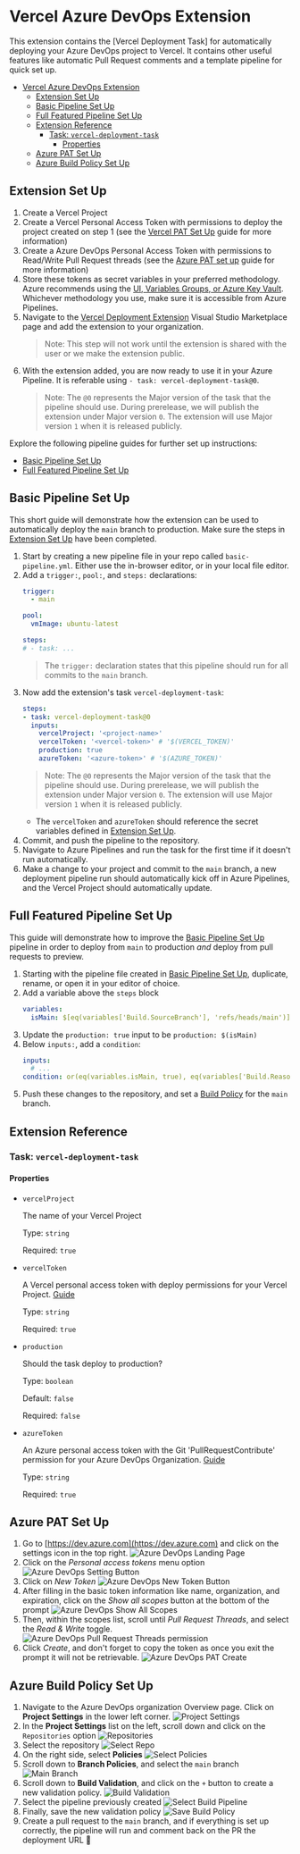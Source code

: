 # Vercel Azure DevOps Extension

This extension contains the [Vercel Deployment Task] for automatically deploying your Azure DevOps project to Vercel. It contains other useful features like automatic Pull Request comments and a template pipeline for quick set up.

- [Vercel Azure DevOps Extension](#vercel-azure-devops-extension)
  - [Extension Set Up](#extension-set-up)
  - [Basic Pipeline Set Up](#basic-pipeline-set-up)
  - [Full Featured Pipeline Set Up](#full-featured-pipeline-set-up)
  - [Extension Reference](#extension-reference)
    - [Task: `vercel-deployment-task`](#task-vercel-deployment-task)
      - [Properties](#properties)
  - [Azure PAT Set Up](#azure-pat-set-up)
  - [Azure Build Policy Set Up](#azure-build-policy-set-up)

## Extension Set Up

1. Create a Vercel Project
1. Create a Vercel Personal Access Token with permissions to deploy the project created on step 1 (see the [Vercel PAT Set Up]() guide for more information)
1. Create a Azure DevOps Personal Access Token with permissions to Read/Write Pull Request threads (see the [Azure PAT set up](#azure-pat-set-up) guide for more information)
2. Store these tokens as secret variables in your preferred methodology. Azure recommends using the [UI, Variables Groups, or Azure Key Vault](https://learn.microsoft.com/en-us/azure/devops/pipelines/process/set-secret-variables). Whichever methodology you use, make sure it is accessible from Azure Pipelines.
3. Navigate to the [Vercel Deployment Extension](https://marketplace.visualstudio.com/items?itemName=Vercel.vercel-deployment-extension) Visual Studio Marketplace page and add the extension to your organization.
   > Note: This step will not work until the extension is shared with the user or we make the extension public.
4. With the extension added, you are now ready to use it in your Azure Pipeline. It is referable using `- task: vercel-deployment-task@0`.
    > Note: The `@0` represents the Major version of the task that the pipeline should use. During prerelease, we will publish the extension under Major version `0`. The extension will use Major version `1` when it is released publicly.

Explore the following pipeline guides for further set up instructions:

- [Basic Pipeline Set Up](#basic-pipeline-set-up)
- [Full Featured Pipeline Set Up](#full-featured-pipeline-set-up)

## Basic Pipeline Set Up

This short guide will demonstrate how the extension can be used to automatically deploy the `main` branch to production. Make sure the steps in [Extension Set Up](#extension-set-up) have been completed.

1. Start by creating a new pipeline file in your repo called `basic-pipeline.yml`. Either use the in-browser editor, or in your local file editor.
1. Add a `trigger:`, `pool:`, and `steps:` declarations:
    ```yaml
    trigger:
      - main

    pool:
      vmImage: ubuntu-latest

    steps:
    # - task: ...
    ```
    > The `trigger:` declaration states that this pipeline should run for all commits to the `main` branch.
1. Now add the extension's task `vercel-deployment-task`:
    ```yaml
    steps:
    - task: vercel-deployment-task@0
      inputs:
        vercelProject: '<project-name>'
        vercelToken: '<vercel-token>' # '$(VERCEL_TOKEN)'
        production: true
        azureToken: '<azure-token>' # '$(AZURE_TOKEN)'
    ```
    > Note: The `@0` represents the Major version of the task that the pipeline should use. During prerelease, we will publish the extension under Major version `0`. The extension will use Major version `1` when it is released publicly.
    - The `vercelToken` and `azureToken` should reference the secret variables defined in [Extension Set Up](#extension-set-up).
1. Commit, and push the pipeline to the repository.
1. Navigate to Azure Pipelines and run the task for the first time if it doesn't run automatically.
2. Make a change to your project and commit to the `main` branch, a new deployment pipeline run should automatically kick off in Azure Pipelines, and the Vercel Project should automatically update.

## Full Featured Pipeline Set Up

This guide will demonstrate how to improve the [Basic Pipeline Set Up](#basic-pipeline-set-up) pipeline in order to deploy from `main` to production *and* deploy from pull requests to preview.

1. Starting with the pipeline file created in [Basic Pipeline Set Up](#basic-pipeline-set-up), duplicate, rename, or open it in your editor of choice.
2. Add a variable above the `steps` block
   ```yaml
   variables:
     isMain: $[eq(variables['Build.SourceBranch'], 'refs/heads/main')]
   ```
3. Update the `production: true` input to be `production: $(isMain)`
4. Below `inputs:`, add a `condition`:
   ```yaml
   inputs:
     # ...
   condition: or(eq(variables.isMain, true), eq(variables['Build.Reason'], 'PullRequest'))
   ```
5. Push these changes to the repository, and set a [Build Policy]() for the `main` branch.

## Extension Reference

### Task: `vercel-deployment-task`

#### Properties

- `vercelProject`

    The name of your Vercel Project

    Type: `string`

    Required: `true`

- `vercelToken`

    A Vercel personal access token with deploy permissions for your Vercel Project. [Guide](https://vercel.com/guides/how-do-i-use-a-vercel-api-access-token)

    Type: `string`

    Required: `true`

- `production`

    Should the task deploy to production?

    Type: `boolean`

    Default: `false`

    Required: `false`

- `azureToken`

    An Azure personal access token with the Git 'PullRequestContribute' permission for your Azure DevOps Organization. [Guide](https://learn.microsoft.com/en-us/azure/devops/organizations/accounts/use-personal-access-tokens-to-authenticate)

    Type: `string`

    Required: `true`

## Azure PAT Set Up

1. Go to [https://dev.azure.com](https://dev.azure.com) and click on the settings icon in the top right.
    ![Azure DevOps Landing Page](images/azure-pat/1-user-settings.png)
2. Click on the *Personal access tokens* menu option
    ![Azure DevOps Setting Button](images/azure-pat/2-personal-access-tokens.png)
3. Click on *New Token*
    ![Azure DevOps New Token Button](images/azure-pat/3-new-token.png)
4. After filling in the basic token information like name, organization, and expiration, click on the *Show all scopes* button at the bottom of the prompt
    ![Azure DevOps Show All Scopes](images/azure-pat/4-show-all-scopes.png)
5. Then, within the scopes list, scroll until _Pull Request Threads_, and select the _Read & Write_ toggle.
    ![Azure DevOps Pull Request Threads permission](images/azure-pat/5-pull-request-threads.png)
6. Click _Create_, and don't forget to copy the token as once you exit the prompt it will not be retrievable.
    ![Azure DevOps PAT Create](images/azure-pat/6-create.png)

## Azure Build Policy Set Up

1. Navigate to the Azure DevOps organization Overview page. Click on **Project Settings** in the lower left corner.
   ![Project Settings](images/build-policy/1-project-settings.png)
2. In the **Project Settings** list on the left, scroll down and click on the `Repositories` option
   ![Repositories](images/build-policy/2-repositories.png)
3. Select the repository
   ![Select Repo](images/build-policy/3-select-repo.png)
4. On the right side, select **Policies**
   ![Select Policies](images/build-policy/4-select-policies.png)
5. Scroll down to **Branch Policies**, and select the `main` branch
   ![Main Branch](images/build-policy/5-main-branch.png)
6. Scroll down to **Build Validation**, and click on the `+` button to create a new validation policy.
   ![Build Validation](images/build-policy/6-build-validation.png)
7. Select the pipeline previously created
   ![Select Build Pipeline](images/build-policy/7-select-build-pipeline.png)
8. Finally, save the new validation policy
   ![Save Build Policy](images/build-policy/8-save-build-policy.png)
9. Create a pull request to the `main` branch, and if everything is set up correctly, the pipeline will run and comment back on the PR the deployment URL 🎉
